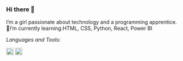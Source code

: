 ### Hi there 👋

I’m a girl passionate about technology and a programming apprentice.                                                                                                                           
🌱I’m currently learning:HTML, CSS, Python, React, Power BI


*Languages and Tools:*  

<code><img height="20"  src="https://upload.wikimedia.org/wikipedia/commons/2/2d/Visual_Studio_Code_1.18_icon.svg"></code>
<code><img height="20"  src="https://cdn-icons-png.flaticon.com/512/919/919827.png"></code>
